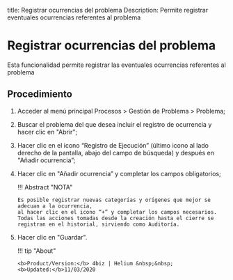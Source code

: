 title: Registrar ocurrencias del problema
Description: Permite registrar eventuales ocurrencias referentes al problema
# Registrar ocurrencias del problema

Esta funcionalidad permite registrar las eventuales ocurrencias referentes al problema

Procedimiento
------------

1.  Acceder al menú principal Procesos \>
    Gestión de Problema \> Problema;

2.  Buscar el problema del que desea incluir el registro de ocurrencia y hacer
    clic en "Abrir";

3.  Hacer clic en el icono “Registro de Ejecución” (último icono al lado derecho de
    la pantalla, abajo del campo de búsqueda) y después en "Añadir ocurrencia”;

4.  Hacer clic en "Añadir ocurrencia” y completar los campos obligatorios;

    !!! Abstract "NOTA"
        
        Es posible registrar nuevas categorías y orígenes que mejor se adecuan a la ocurrencia,
        al hacer clic en el icono “+” y completar los campos necesarios.  
        Todas las acciones tomadas desde la creación hasta el cierre se registran en el historial, sirviendo como Auditoría.

5.  Hacer clic en "Guardar".

    !!! tip "About"

        <b>Product/Version:</b> 4biz | Helium &nbsp;&nbsp;
        <b>Updated:</b>11/03/2020

